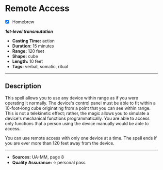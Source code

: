 # Remote Access
- [x] Homebrew

***1st-level transmutation***
- **Casting Time:** action
- **Duration:** 15 minutes
- **Range:** 120 feet
- **Shape:** cube
- **Length:** 10 feet
- **Tags:** verbal, somatic, ritual

---

## Description
This spell allows you to use any device within range as if you were operating it normally.
The device's control panel must be able to fit within a 10-foot-long cube originating from a point that you can see within range.
This is not a telekinetic effect; rather, the magic allows you to simulate a device's mechanical functions programmatically.
You are able to access only functions that a person using the device manually would be able to access.

You can use remote access with only one device at a time.
The spell ends if you are ever more than 120 feet away from the device.

---

- **Sources:** UA-MM, page 8
- **Quality Assurance:** :star: personal pass
